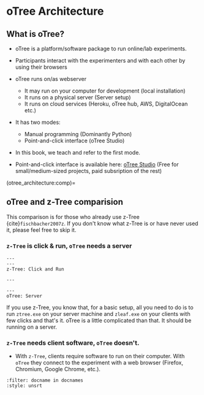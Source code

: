 oTree Architecture
============================

## What is oTree?

* oTree is a platform/software package to run online/lab experiments.

* Participants interact with the experimenters and with each other by using their browsers

* oTree runs on/as webserver 
    * It may run on your computer for development (local installation)
    * It runs on a physical server (Server setup)
    * It runs on cloud services (Heroku, oTree hub, AWS, DigitalOcean etc.)

* It has two modes:
   * Manual programming (Dominantly Python)
   * Point-and-click interface (oTree Studio)
   
* In this book, we teach and refer to the first mode.

* Point-and-click interface is available here: [oTree Studio](https://otree.readthedocs.io/en/latest/studio.html) (Free for small/medium-sized projects, paid subsription of the rest) 


(otree_architecture:comp)=
## oTree and z-Tree comparision
This comparison is for those who already use z-Tree {cite}`fischbacher2007z`. If you don't know what z-Tree is or have never used it, please feel free to skip it.

### `z-Tree` is click & run, `oTree` needs a server

```{figure} ../figures/otree_architecture_comp_ztree_1.png
---
---
z-Tree: Click and Run
```
```{figure} ../figures/otree_architecture_comp_otree_1.png
---

---
oTree: Server
```

If you use z-Tree, you know that, for a basic setup, all you need to do is to run `ztree.exe` on your server machine and `zleaf.exe` on your clients with few clicks and that's it. oTree is a little complicated than that. It should be running on a server.
   
   
### `z-Tree` needs client software, `oTree` doesn't.
  * With `z-Tree`, clients require software to run on their computer. With `oTree` they connect to the experiment with a web browser (Firefox, Chromium, Google Chrome, etc.).



```{bibliography} ../refs.bib
:filter: docname in docnames
:style: unsrt
```
